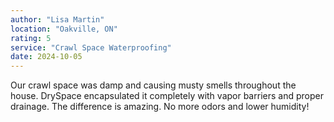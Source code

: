 ```yaml
---
author: "Lisa Martin"
location: "Oakville, ON"
rating: 5
service: "Crawl Space Waterproofing"
date: 2024-10-05
---
```


Our crawl space was damp and causing musty smells throughout the house. DrySpace encapsulated it completely with vapor barriers and proper drainage. The difference is amazing. No more odors and lower humidity!